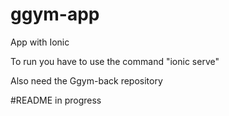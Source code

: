# ggym-app

App with Ionic

To run you have to use the command "ionic serve"

Also need the Ggym-back repository

#README in progress
